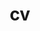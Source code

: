 ---
layout: default
permalink: /cv/
title: cv
nav: true
nav_order: 2
redirect_to: /assets/pdf/ctasich_resume.pdf
---